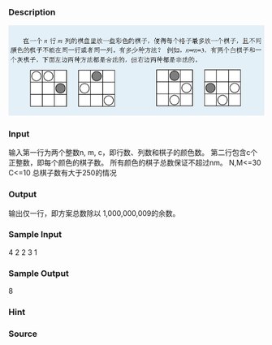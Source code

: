 
### Description
![](/JudgeOnline/upload/201309/ff.jpg)

### Input

输入第一行为两个整数n, m, c，即行数、列数和棋子的颜色数。
第二行包含c个正整数，即每个颜色的棋子数。
所有颜色的棋子总数保证不超过nm。
N,M<=30 C<=10 总棋子数有大于250的情况



### Output
输出仅一行，即方案总数除以 1,000,000,009的余数。
### Sample Input
4 2 2
3 1
### Sample Output
8
### Hint


### Source
